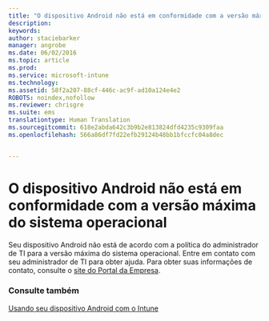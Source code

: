 ```yaml
---
title: "O dispositivo Android não está em conformidade com a versão máxima do sistema operacional | Microsoft Intune"
description: 
keywords: 
author: staciebarker
manager: angrobe
ms.date: 06/02/2016
ms.topic: article
ms.prod: 
ms.service: microsoft-intune
ms.technology: 
ms.assetid: 58f2a207-88cf-446c-ac9f-ad10a124e4e2
ROBOTS: noindex,nofollow
ms.reviewer: chrisgre
ms.suite: ems
translationtype: Human Translation
ms.sourcegitcommit: 618e2abda642c3b9b2e813824dfd4235c9309faa
ms.openlocfilehash: 566a86df7fd22efb29124b48bb1bfccfc04a8dec


---
```


# O dispositivo Android não está em conformidade com a versão máxima do sistema operacional

Seu dispositivo Android não está de acordo com a política do administrador de TI para a versão máxima do sistema operacional. Entre em contato com seu administrador de TI para obter ajuda. Para obter suas informações de contato, consulte o [site do Portal da Empresa](http://portal.manage.microsoft.com).


### Consulte também
[Usando seu dispositivo Android com o Intune](using-your-android-device-with-intune.md)



<!--HONumber=Jul16_HO4-->


